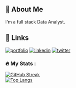 ## 🚀 About Me
I'm a full stack Data Analyst.


## 🔗 Links
[![portfolio](https://img.shields.io/badge/my_portfolio-000?style=for-the-badge&logo=ko-fi&logoColor=white)](https://www.datascienceportfol.io/SamuelDribsa)
[![linkedin](https://img.shields.io/badge/linkedin-0A66C2?style=for-the-badge&logo=linkedin&logoColor=white)](https://www.linkedin.com/in/samuel-dribsa)
[![twitter](https://img.shields.io/badge/twitter-1DA1F2?style=for-the-badge&logo=twitter&logoColor=white)](https://twitter.com/samuel_Dir)



### :fire: My Stats :
[![GitHub Streak](http://github-readme-streak-stats.herokuapp.com?user=Samidirbsa&theme=dark&background=000000)](https://git.io/streak-stats)<br>
[![Top Langs](https://github-readme-stats.vercel.app/api/top-langs/?username=Parq254&layout=compact&theme=vision-friendly-dark)](https://github.com/anuraghazra/github-readme-stats )
